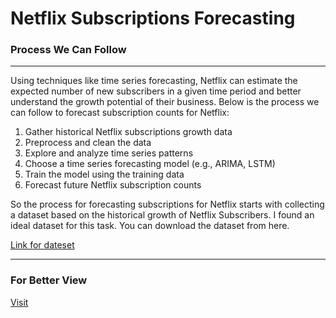 # Netflix Subscriptions Forecasting

### Process We Can Follow
***
Using techniques like time series forecasting, Netflix can estimate the expected number of new subscribers in a given time period and better understand the growth potential of their business. Below is the process we can follow to forecast subscription counts for Netflix:

1. Gather historical Netflix subscriptions growth data
2. Preprocess and clean the data
3. Explore and analyze time series patterns
4. Choose a time series forecasting model (e.g., ARIMA, LSTM)
5. Train the model using the training data
6. Forecast future Netflix subscription counts

So the process for forecasting subscriptions for Netflix starts with collecting a dataset based on the historical growth of Netflix Subscribers. I found an ideal dataset for this task. You can download the dataset from here.

[Link for dateset](https://statso.io/forecasting-subscriptions-case-study/)
***
### For Better View
[Visit](https://nbviewer.org/github/onkar-kota/Netflix-Subscription-Forcasting/blob/master/3.%20Netflix%20Subscriptions%20Forecasting.ipynb)

